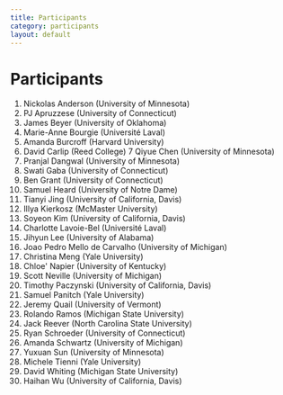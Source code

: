 ```yaml
---
title: Participants
category: participants
layout: default
---
```


# Participants




1. Nickolas	Anderson (University of Minnesota)
2. PJ	Apruzzese (University of Connecticut)
3. James	Beyer (University of Oklahoma)
4. Marie-Anne	Bourgie	(Université Laval)
5. Amanda	Burcroff	(Harvard University)
6. David	Carlip	(Reed College)
7 Qiyue	Chen	(University of Minnesota)
8. Pranjal	Dangwal	(University of Minnesota)
9. Swati	Gaba	(University of Connecticut)
10. Ben	Grant		(University of Connecticut)
1. Samuel	Heard	(University of Notre Dame)
2. Tianyi	Jing		(University of California, Davis)
3. Illya	Kierkosz		(McMaster University)
4. Soyeon	Kim		(University of California, Davis)
5. Charlotte	Lavoie-Bel (Université Laval)
6. Jihyun	Lee		(University of Alabama)
7. Joao Pedro	Mello de Carvalho (University of Michigan)
8. Christina	Meng	(Yale University)
9. Chloe'	Napier	(University of Kentucky)
10. Scott	Neville		(University of Michigan)
1. Timothy	Paczynski	 (University of California, Davis)
2. Samuel	Panitch	(Yale University)
3. Jeremy	Quail		(University of Vermont)
4. Rolando	Ramos	(Michigan State University)
5. Jack	Reever		(North Carolina State University)
6. Ryan	Schroeder		(University of Connecticut)
7. Amanda	Schwartz	(University of Michigan)
8. Yuxuan	Sun		(University of Minnesota)
9. Michele	Tienni	(Yale University)
10. David	Whiting	(Michigan State University)
1. Haihan	Wu		(University of California, Davis)
			
			
			
			
			
			
			
			
			
			
			
			
			
			
			
			
			
			
			
			
			
			
			
			
